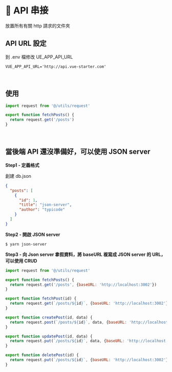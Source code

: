# 🔗 API 串接

放置所有有關 http 請求的文件夾

## API URL 設定

到 .env 檔修改 UE_APP_API_URL

```
VUE_APP_API_URL='http://api.vue-starter.com'
```
<br/>

## 使用


```js
import request from '@/utils/request'

export function fetchPosts() {
  return request.get('/posts')
}
```
<br/>

##  當後端 API 還沒準備好，可以使用 JSON server

**Step1 - 定義格式**

創建 db.json

```json
{
  "posts": [
    {
      "id": 1,
      "title": "json-server",
      "author": "typicode"
    }
  ]
}
```

**Step2 - 開啟 JSON server**

```
$ yarn json-server
```



**Step3 - 向 Json server 拿假資料，將 baseURL 複寫成 JSON server 的 URL，可以使用 CRUD**

```js
import request from '@/utils/request'

export function fetchPosts() {
  return request.get('/posts', {baseURL: 'http://localhost:3002'})
}

export function fetchPost(id) {
  return request.get(`/posts/${id}`, {baseURL: 'http://localhost:3002'})
}

export function createPost(id, data) {
  return request.post(`/posts/${id}`, data, {baseURL: 'http://localhost:3002'})
}

export function updatePost(id, data) {
  return request.put(`/posts/${id}`, data, {baseURL: 'http://localhost:3002'})
}

export function deletePost(id) {
  return request.put(`/posts/${id}`, {baseURL: 'http://localhost:3002'})
}
```
